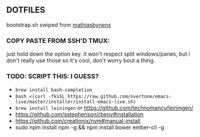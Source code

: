 DOTFILES
---------------

bootstrap.sh swiped from [mathiasbynens](https://github.com/mathiasbynens/dotfiles/blob/master/bootstrap.sh)

### COPY PASTE FROM SSH'D TMUX:
just hold down the option key. 
it won't respect split windows/panes, but i don't really use those so it's cool, don't worry bout a thing.

### TODO: SCRIPT THIS: I GUESS?

- `brew install bash-completion`
- `bash <(curl -fksSL https://raw.github.com/overtone/emacs-live/master/installer/install-emacs-live.sh)`
- `brew install leiningen` or https://github.com/technomancy/leiningen/
-  https://github.com/sstephenson/rbenv#installation
-  https://github.com/creationix/nvm#manual-install
-  sudo npm install npm -g && npm install bower ember-cli -g
